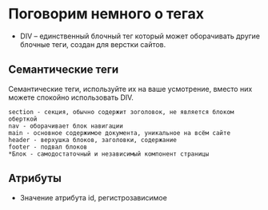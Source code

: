 # Поговорим немного о тегах

* DIV &ndash; единственный блочный тег который может оборачивать другие блочные теги, создан для верстки сайтов.

## Семантические теги
Семантические теги, используйте их на ваше усмотрение, вместо них можете спокойно использовать DIV.

    section - секция, обычно содержит зоголовок, не является блоком оберткой
    nav - оборачивает блок навигации
    main - основное содержимое документа, уникальное на всём сайте
    header - верхушка блоков, заголовки, содержание
    footer - подвал блоков
    *Блок - самодостаточный и независимый компонент страницы 

## Атрибуты
* Значение атрибута id, регистрозависимое
